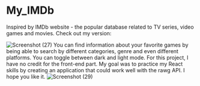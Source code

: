 # My_IMDb
Inspired by IMDb website - the popular database related to TV series, video games and movies. Check out my version:

![Screenshot (27)](https://github.com/danirankov01/My_IMDb/assets/122024239/10a78497-fd5f-4e15-8abb-0575c98f3cd7)
You can find information about your favorite games by being able to search by different categories, genre and even different platforms. You can toggle between dark and light mode. For this project, I have no credit for the front-end part. My goal was to practice my React skills by creating an application that could work well with the rawg API. I hope you like it.
![Screenshot (29)](https://github.com/danirankov01/My_IMDb/assets/122024239/0701d11b-bdf2-46af-a78a-24ad51ff94fa)


